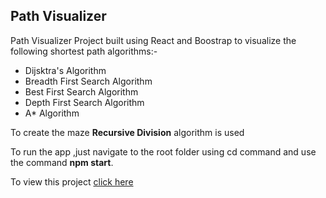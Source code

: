 ## Path Visualizer

Path Visualizer Project built using React and Boostrap to visualize the following shortest path algorithms:-

- Dijsktra's Algorithm
- Breadth First Search Algorithm
- Best First Search Algorithm
- Depth First Search Algorithm
- A\* Algorithm

To create the maze **Recursive Division** algorithm is used

To run the app ,just navigate to the root folder using cd command and use the command **npm start**.

To view this project [click here](http://NK8916.github.io/path-visualizer)
